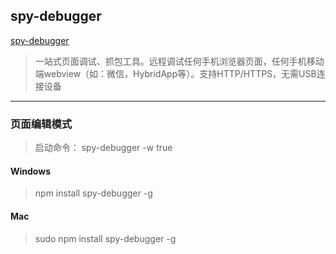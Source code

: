 ## spy-debugger
[spy-debugger](https://github.com/wuchangming/spy-debugger)

> 一站式页面调试、抓包工具。远程调试任何手机浏览器页面，任何手机移动端webview（如：微信，HybridApp等）。支持HTTP/HTTPS，无需USB连接设备

---

### 页面编辑模式
> 启动命令： spy-debugger -w true

#### Windows
> npm install spy-debugger -g

#### Mac
> sudo npm install spy-debugger -g


